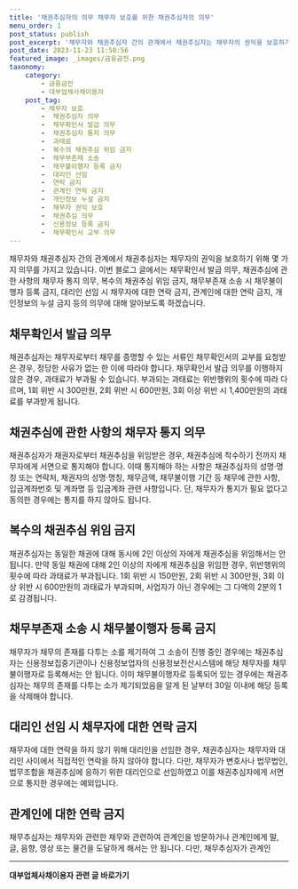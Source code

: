 ```yaml
---
title: '채권추심자의 의무 채무자 보호를 위한 채권추심자의 의무'
menu_order: 1
post_status: publish
post_excerpt: '채무자와 채권추심자 간의 관계에서 채권추심자는 채무자의 권익을 보호하기 위해 몇 가지 의무를 가지고 있습니다. 이번 블로그 글에서는 채무확인서 발급 의무, 채권추심에 관한 사항의 채무자 통지 의무, 복수의 채권추심 위임 금지, 채무부존재 소송 시 채무불이행자 등록 금지, 대리인 선임 시 채무자에 대한 연락 금지, 관계인에 대한 연락 금지, 개인정보의 누설 금지 등의 의무에 대해 알아보도록 하겠습니다.'
post_date: 2023-11-23 11:50:56
featured_image: _images/금융금전.png
taxonomy:
    category:
        - 금융금전
        - 대부업체사채이용자
    post_tag:
        - 채무자 보호
        -  채권추심자 의무
        -  채무확인서 발급 의무
        -  채권추심자 통지 의무
        -  과태료
        -  복수의 채권추심 위임 금지
        -  채무부존재 소송
        -  채무불이행자 등록 금지
        -  대리인 선임
        -  연락 금지
        -  관계인 연락 금지
        -  개인정보 누설 금지
        -  채무자 권익 보호
        -  채권추심 의무
        -  신용정보 등록 금지
        -  채무확인서 교부 의무
---
```



채무자와 채권추심자 간의 관계에서 채권추심자는 채무자의 권익을 보호하기 위해 몇 가지 의무를 가지고 있습니다. 이번 블로그 글에서는 채무확인서 발급 의무, 채권추심에 관한 사항의 채무자 통지 의무, 복수의 채권추심 위임 금지, 채무부존재 소송 시 채무불이행자 등록 금지, 대리인 선임 시 채무자에 대한 연락 금지, 관계인에 대한 연락 금지, 개인정보의 누설 금지 등의 의무에 대해 알아보도록 하겠습니다.

## 채무확인서 발급 의무

채권추심자는 채무자로부터 채무를 증명할 수 있는 서류인 채무확인서의 교부를 요청받은 경우, 정당한 사유가 없는 한 이에 따라야 합니다. 채무확인서 발급 의무를 이행하지 않은 경우, 과태료가 부과될 수 있습니다. 부과되는 과태료는 위반행위의 횟수에 따라 다르며, 1회 위반 시 300만원, 2회 위반 시 600만원, 3회 이상 위반 시 1,400만원의 과태료를 부과받게 됩니다.

## 채권추심에 관한 사항의 채무자 통지 의무

채권추심자가 채권자로부터 채권추심을 위임받은 경우, 채권추심에 착수하기 전까지 채무자에게 서면으로 통지해야 합니다. 이때 통지해야 하는 사항은 채권추심자의 성명·명칭 또는 연락처, 채권자의 성명·명칭, 채무금액, 채무불이행 기간 등 채무에 관한 사항, 입금계좌번호 및 계좌명 등 입금계좌 관련 사항입니다. 단, 채무자가 통지가 필요 없다고 동의한 경우에는 통지를 하지 않아도 됩니다.

## 복수의 채권추심 위임 금지

채권추심자는 동일한 채권에 대해 동시에 2인 이상의 자에게 채권추심을 위임해서는 안 됩니다. 만약 동일 채권에 대해 2인 이상의 자에게 채권추심을 위임한 경우, 위반행위의 횟수에 따라 과태료가 부과됩니다. 1회 위반 시 150만원, 2회 위반 시 300만원, 3회 이상 위반 시 600만원의 과태료가 부과되며, 사업자가 아닌 경우에는 그 다액의 2분의 1로 감경됩니다.

## 채무부존재 소송 시 채무불이행자 등록 금지

채무자가 채무의 존재를 다투는 소를 제기하여 그 소송이 진행 중인 경우에는 채권추심자는 신용정보집중기관이나 신용정보업자의 신용정보전산시스템에 해당 채무자를 채무불이행자로 등록해서는 안 됩니다. 이미 채무불이행자로 등록되어 있는 경우에는 채권추심자는 채무의 존재를 다투는 소가 제기되었음을 알게 된 날부터 30일 이내에 해당 등록을 삭제해야 합니다.

## 대리인 선임 시 채무자에 대한 연락 금지

채무자에 대한 연락을 하지 않기 위해 대리인을 선임한 경우, 채권추심자는 채무자와 대리인 사이에서 직접적인 연락을 하지 않아야 합니다. 다만, 채무자가 변호사나 법무법인, 법무조합을 채권추심에 응하기 위한 대리인으로 선임하였고 이를 채권추심자에게 서면으로 통지한 경우에는 예외입니다. 

## 관계인에 대한 연락 금지

채무추심자는 채무자와 관련한 채무와 관련하여 관계인을 방문하거나 관계인에게 말, 글, 음향, 영상 또는 물건을 도달하게 해서는 안 됩니다. 다만, 채무추심자가 관계인
<!-- wp:separator -->
<hr class="wp-block-separator has-alpha-channel-opacity"/>
<!-- /wp:separator -->

<!-- wp:group {"backgroundColor":"base","layout":{"type":"constrained"}} -->
<div class="wp-block-group has-base-background-color has-background"><!-- wp:paragraph {"align":"center","fontSize":"medium"} -->
<p class="has-text-align-center has-large-font-size"><strong>대부업체사채이용자 관련 글 바로가기</strong></p>
<!-- /wp:paragraph -->


<!-- wp:latest-posts
{"categories":[{"id":13558,"count":19,"description":"","link":"https://uknowlaw.com/category/%eb%8c%80%eb%b6%80%ec%97%85%ec%b2%b4%ec%82%ac%ec%b1%84%ec%9d%b4%ec%9a%a9%ec%9e%90/","name":"대부업체사채이용자","slug":"대부업체사채이용자","taxonomy":"category","parent":0,"meta":[],"_links":{"self":[{"href":"https://uknowlaw.com/wp-json/wp/v2/categories/13558"}],"collection":[{"href":"https://uknowlaw.com/wp-json/wp/v2/categories"}],"about":[{"href":"https://uknowlaw.com/wp-json/wp/v2/taxonomies/category"}],"wp:post_type":[{"href":"https://uknowlaw.com/wp-json/wp/v2/posts?categories=13558"}],"curies":[{"name":"wp","href":"https://api.w.org/{rel}","templated":true}]}}],"postsToShow":100,"excerptLength":28,"postLayout":"grid","columns":2,"featuredImageAlign":"left","featuredImageSizeSlug":"large","fontSize":"small"} /--></div>
<!-- /wp:group -->